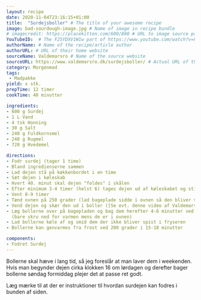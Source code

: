 ```yaml
---
layout: recipe
date: 2020-11-04T23:16:15+01:00
title:  "Surdejsboller" # The title of your awesome recipe
image: bad-sourdough-image.jpg # Name of image in recipe bundle
# imagecredit: https://placekitten.com/600/800 # URL to image source page, website, or creator
YouTubeID:  # The F2SYDXV1W1w part of https://www.youtube.com/watch?v=F2SYDXV1W1w
authorName: # Name of the recipe/article author
authorURL: # URL of their home website
sourceName: Valdemarsro # Name of the source website
sourceURL: https://www.valdemarsro.dk/surdejsboller/ # Actual URL of the recipe itself
category: Morgenmad
tags: 
 - Madpakke 
yield: x stk.
prepTime: 12 timer
cookTime: 40 minutter

ingredients:
- 600 g Surdej
- 1 L Vand
- 4 tsk Honning
- 30 g Salt
- 240 g Fuldkornsmel
- 240 g Rugmel
- 720 g Hvedemel

directions:
- Fodr surdej (tager 1 time)
- Bland ingredienserne sammen
- Lad dejen stå på køkkenbordet i en time
- Sæt dejen i køleskab
- Hvert 40. minut skal dejen "foldes" i skålen
- Efter minimum 3-4 timer (helst 6) tages dejen ud af køleskabet og stilles i skygge i stuetemperatur natten over
- Vent 8-9 timer
- Tænd ovnen på 250 grader (lad bageplade sidde i ovnen så den bliver varm)
- Vend dejen og skær den ud i boller ([Se evt. denne video af Valdemarsro](https://youtu.be/sdtceRZHjII?t=239))
- Læg bollerne over på bagepladen og bag dem herefter 4-6 minutter ved 250 grader og så 4-6 minutter ved 200 grader 
  (bare skru ned for varmen mens de er i ovnen)
- Lad bollerne køle af og smid dem der ikke bliver spist i fryseren
- Bollerne kan genvarmes fra frost ved 200 grader i 15-18 minutter

components:
- Fodret Surdej
---
```


Bollerne skal hæve i lang tid, så jeg foreslår at man laver dem i weekenden. Hvis man begynder dejen cirka klokken 16 om 
lørdagen og derefter bager bollerne søndag formiddag plejer det at passe ret godt.

Læg mærke til at der er instruktioner til hvordan surdejen kan fodres i bunden af siden.